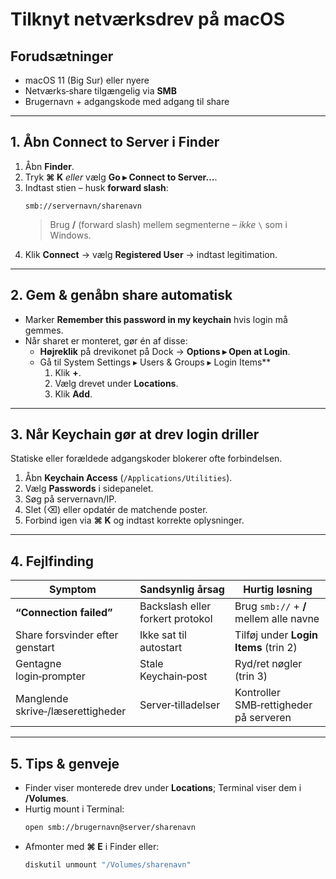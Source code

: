 
# Tilknyt netværksdrev på macOS

## Forudsætninger
- macOS 11 (Big Sur) eller nyere  
- Netværks‑share tilgængelig via **SMB**  
- Brugernavn + adgangskode med adgang til share

---

## 1. Åbn **Connect to Server** i Finder
1. Åbn **Finder**.  
2. Tryk **⌘ K** *eller* vælg **Go ▸ Connect to Server…**.  
3. Indtast stien – husk **forward slash**:
   ```text
   smb://servernavn/sharenavn
   ```
   > Brug **/** (forward slash) mellem segmenterne – *ikke* `\` som i Windows.  
4. Klik **Connect** → vælg **Registered User** → indtast legitimation.

---

## 2. Gem & genåbn share automatisk
- Marker **Remember this password in my keychain** hvis login må gemmes.  
- Når sharet er monteret, gør én af disse:
  - **Højreklik** på drevikonet på Dock → **Options ▸ Open at Login**.  
  - Gå til System Settings ▸ Users & Groups ▸ Login Items**  
    1. Klik **+**.  
    2. Vælg drevet under **Locations**.  
    3. Klik **Add**.

---

## 3. Når Keychain gør at drev login driller
Statiske eller forældede adgangskoder blokerer ofte forbindelsen.

1. Åbn **Keychain Access** (`/Applications/Utilities`).  
2. Vælg **Passwords** i sidepanelet.  
3. Søg på servernavn/IP.  
4. Slet (⌫) eller opdatér de matchende poster.  
5. Forbind igen via **⌘ K** og indtast korrekte oplysninger.

---

## 4. Fejlfinding

| Symptom                              | Sandsynlig årsag                 | Hurtig løsning                              |
|--------------------------------------|----------------------------------|---------------------------------------------|
| **“Connection failed”**              | Backslash eller forkert protokol | Brug `smb://` + **/** mellem alle navne     |
| Share forsvinder efter genstart      | Ikke sat til autostart           | Tilføj under **Login Items** (trin 2)       |
| Gentagne login‑prompter              | Stale Keychain‑post              | Ryd/ret nøgler (trin 3)                     |
| Manglende skrive‑/læserettigheder    | Server‑tilladelser               | Kontroller SMB‑rettigheder på serveren      |

---

## 5. Tips & genveje
- Finder viser monterede drev under **Locations**; Terminal viser dem i **/Volumes**.  
- Hurtig mount i Terminal:
  ```bash
  open smb://brugernavn@server/sharenavn
  ```
- Afmonter med **⌘ E** i Finder eller:
  ```bash
  diskutil unmount "/Volumes/sharenavn"
  ```
